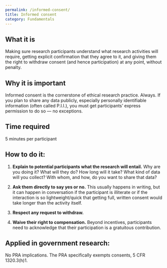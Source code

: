 ```yaml
---
permalink: /informed-consent/
title: Informed consent
category: Fundamentals
---
```


## What it is

Making sure research participants understand what research activities will require, getting explicit confirmation that they agree to it, and giving them the right to withdraw consent (and hence participation) at any point, without penalty.

## Why it is important

Informed consent is the cornerstone of ethical research practice. Always. If you plan to share any data publicly, especially personally identifiable information (often called P.I.I.), you must get participants’ express permission to do so — no exceptions.

## Time required

5 minutes per participant

## How to do it:

1. **Explain to potential participants what the research will entail.** Why are you doing it? What will they do? How long will it take? What kind of data will you collect? With whom, and how, do you want to share that data?

2. **Ask them directly to say yes or no.** This usually happens in writing, but it can happen in conversation if the participant is illiterate or if the interaction is so lightweight/quick that getting full, written consent would take longer than the activity itself.

3. **Respect any request to withdraw.**

4. **Waive their right to compensation.** Beyond incentives, participants need to acknowledge that their participation is a gratuitous contribution.

## Applied in government research:
No PRA implications. The PRA specifically exempts consents, 5 CFR 1320.3(h)1.

